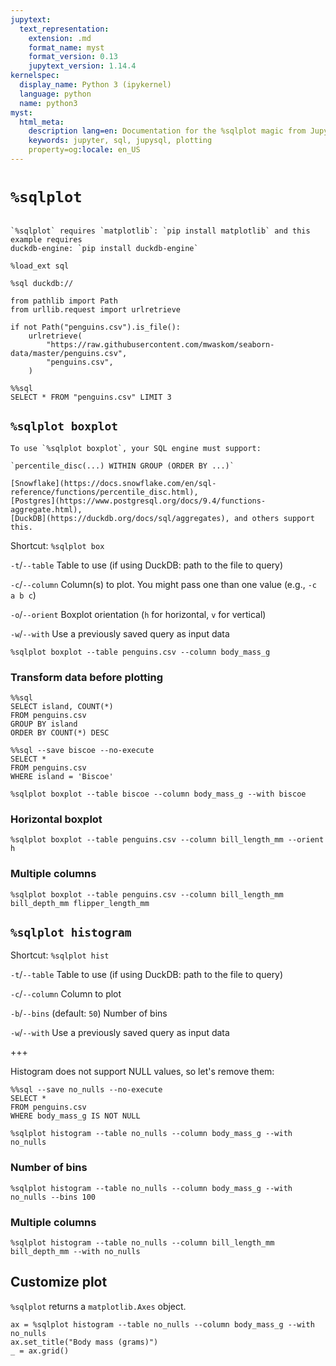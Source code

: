 ```yaml
---
jupytext:
  text_representation:
    extension: .md
    format_name: myst
    format_version: 0.13
    jupytext_version: 1.14.4
kernelspec:
  display_name: Python 3 (ipykernel)
  language: python
  name: python3
myst:
  html_meta:
    description lang=en: Documentation for the %sqlplot magic from JupySQL
    keywords: jupyter, sql, jupysql, plotting
    property=og:locale: en_US
---
```


# `%sqlplot`

```{versionadded} 0.5.2
```


```{note}
`%sqlplot` requires `matplotlib`: `pip install matplotlib` and this example requires
duckdb-engine: `pip install duckdb-engine`
```

```{code-cell} ipython3
%load_ext sql
```

```{code-cell} ipython3
%sql duckdb://
```

```{code-cell} ipython3
from pathlib import Path
from urllib.request import urlretrieve

if not Path("penguins.csv").is_file():
    urlretrieve(
        "https://raw.githubusercontent.com/mwaskom/seaborn-data/master/penguins.csv",
        "penguins.csv",
    )
```

```{code-cell} ipython3
%%sql
SELECT * FROM "penguins.csv" LIMIT 3
```

## `%sqlplot boxplot`


```{note}
To use `%sqlplot boxplot`, your SQL engine must support:

`percentile_disc(...) WITHIN GROUP (ORDER BY ...)`

[Snowflake](https://docs.snowflake.com/en/sql-reference/functions/percentile_disc.html),
[Postgres](https://www.postgresql.org/docs/9.4/functions-aggregate.html),
[DuckDB](https://duckdb.org/docs/sql/aggregates), and others support this.
```

Shortcut: `%sqlplot box`

`-t`/`--table` Table to use (if using DuckDB: path to the file to query)

`-c`/`--column` Column(s) to plot. You might pass one than one value (e.g., `-c a b c`)

`-o`/`--orient` Boxplot orientation (`h` for horizontal, `v` for vertical)

`-w`/`--with` Use a previously saved query as input data

```{code-cell} ipython3
%sqlplot boxplot --table penguins.csv --column body_mass_g
```

### Transform data before plotting

```{code-cell} ipython3
%%sql
SELECT island, COUNT(*)
FROM penguins.csv
GROUP BY island
ORDER BY COUNT(*) DESC
```

```{code-cell} ipython3
%%sql --save biscoe --no-execute
SELECT *
FROM penguins.csv
WHERE island = 'Biscoe'
```

```{code-cell} ipython3
%sqlplot boxplot --table biscoe --column body_mass_g --with biscoe
```

### Horizontal boxplot

```{code-cell} ipython3
%sqlplot boxplot --table penguins.csv --column bill_length_mm --orient h
```

### Multiple columns

```{code-cell} ipython3
%sqlplot boxplot --table penguins.csv --column bill_length_mm bill_depth_mm flipper_length_mm
```

## `%sqlplot histogram`

Shortcut: `%sqlplot hist`

`-t`/`--table` Table to use (if using DuckDB: path to the file to query)

`-c`/`--column` Column to plot

`-b`/`--bins` (default: `50`) Number of bins

`-w`/`--with` Use a previously saved query as input data

+++

Histogram does not support NULL values, so let's remove them:

```{code-cell} ipython3
%%sql --save no_nulls --no-execute
SELECT *
FROM penguins.csv
WHERE body_mass_g IS NOT NULL
```

```{code-cell} ipython3
%sqlplot histogram --table no_nulls --column body_mass_g --with no_nulls
```

### Number of bins

```{code-cell} ipython3
%sqlplot histogram --table no_nulls --column body_mass_g --with no_nulls --bins 100
```

### Multiple columns

```{code-cell} ipython3
%sqlplot histogram --table no_nulls --column bill_length_mm bill_depth_mm --with no_nulls
```

## Customize plot

`%sqlplot` returns a `matplotlib.Axes` object.

```{code-cell} ipython3
ax = %sqlplot histogram --table no_nulls --column body_mass_g --with no_nulls
ax.set_title("Body mass (grams)")
_ = ax.grid()
```
